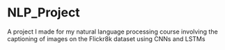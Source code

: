 # NLP_Project
A project I made for my natural language processing course involving the captioning of images on the Flickr8k dataset using CNNs and LSTMs
